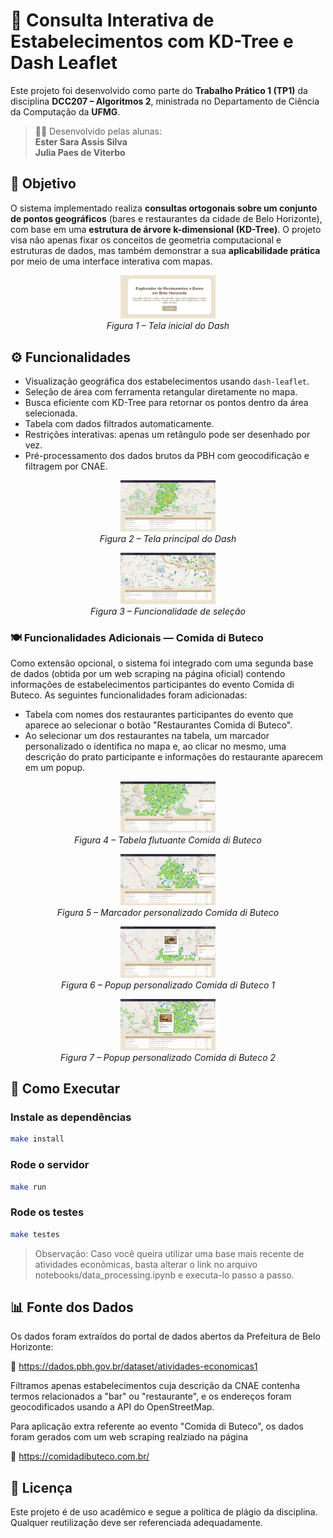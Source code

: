 # 📍 Consulta Interativa de Estabelecimentos com KD-Tree e Dash Leaflet

Este projeto foi desenvolvido como parte do **Trabalho Prático 1 (TP1)** da disciplina **DCC207 – Algoritmos 2**, ministrada no Departamento de Ciência da Computação da **UFMG**.

> 🧑‍💻 Desenvolvido pelas alunas:  
> **Ester Sara Assis Silva**  
> **Julia Paes de Viterbo**

## 🎯 Objetivo

O sistema implementado realiza **consultas ortogonais sobre um conjunto de pontos geográficos** (bares e restaurantes da cidade de Belo Horizonte), com base em uma **estrutura de árvore k-dimensional (KD-Tree)**. O projeto visa não apenas fixar os conceitos de geometria computacional e estruturas de dados, mas também demonstrar a sua **aplicabilidade prática** por meio de uma interface interativa com mapas.

<p align="center">
  <img src="imgs/tela-inicial.png" alt="Tela inicial do Dash" width="30%"/>
    <br>
  <em>Figura 1 – Tela inicial do Dash</em>
</p>

## ⚙️ Funcionalidades

- Visualização geográfica dos estabelecimentos usando `dash-leaflet`.
- Seleção de área com ferramenta retangular diretamente no mapa.
- Busca eficiente com KD-Tree para retornar os pontos dentro da área selecionada.
- Tabela com dados filtrados automaticamente.
- Restrições interativas: apenas um retângulo pode ser desenhado por vez.
- Pré-processamento dos dados brutos da PBH com geocodificação e filtragem por CNAE.

<p align="center">
  <img src="imgs/tela-principal.png" alt="Tela principal do Dash" width="30%"/>
    <br>
  <em>Figura 2 – Tela principal do Dash</em>
</p>

<p align="center">
  <img src="imgs/tela-selecao.png" alt="Funcionalidade de seleção" width="30%"/>
    <br>
  <em>Figura 3 – Funcionalidade de seleção</em>
</p>


### 🍽️ Funcionalidades Adicionais — Comida di Buteco
Como extensão opcional, o sistema foi integrado com uma segunda base de dados (obtida por um web scraping na página oficial) contendo informações de estabelecimentos participantes do evento Comida di Buteco. As seguintes funcionalidades foram adicionadas:
- Tabela com nomes dos restaurantes participantes do evento que aparece ao selecionar o botão "Restaurantes Comida di Buteco".
- Ao selecionar um dos restaurantes na tabela, um marcador personalizado o identifica no mapa e, ao clicar no mesmo, uma descrição do prato participante e informações do restaurante aparecem em um popup.

<p align="center">
  <img src="imgs/cdb-tabela.png" alt="Tabela flutuante Comida di Buteco" width="30%"/>
    <br>
  <em>Figura 4 – Tabela flutuante Comida di Buteco</em>
</p>
<p align="center">
  <img src="imgs/cdb-marcador.png" alt="Marcador personalizado Comida di Buteco" width="30%"/>
    <br>
  <em>Figura 5 – Marcador personalizado Comida di Buteco</em>
</p>
<p align="center">
  <img src="imgs/cdb-popup1.png" alt="Popup personalizado Comida di Buteco 1" width="30%"/>
    <br>
  <em>Figura 6 – Popup personalizado Comida di Buteco 1</em>
</p>
<p align="center">
  <img src="imgs/cdb-popup2.png" alt="Popup personalizado Comida di Buteco 2" width="30%"/>
    <br>
  <em>Figura 7 – Popup personalizado Comida di Buteco 2</em>
</p>

## 🚀 Como Executar

### Instale as dependências

```bash
make install
```
### Rode o servidor
```bash
make run
```
### Rode os testes
```bash
make testes
```
> Observação: Caso você queira utilizar uma base mais recente de atividades econômicas, basta alterar o link no arquivo notebooks/data_processing.ipynb e executa-lo passo a passo.

## 📊 Fonte dos Dados
Os dados foram extraídos do portal de dados abertos da Prefeitura de Belo Horizonte:

🔗 https://dados.pbh.gov.br/dataset/atividades-economicas1

Filtramos apenas estabelecimentos cuja descrição da CNAE contenha termos relacionados a "bar" ou "restaurante", e os endereços foram geocodificados usando a API do OpenStreetMap.

Para aplicação extra referente ao evento "Comida di Buteco", os dados foram gerados com um web scraping realziado na página

🔗 https://comidadibuteco.com.br/

## 📄 Licença
Este projeto é de uso acadêmico e segue a política de plágio da disciplina. Qualquer reutilização deve ser referenciada adequadamente.
